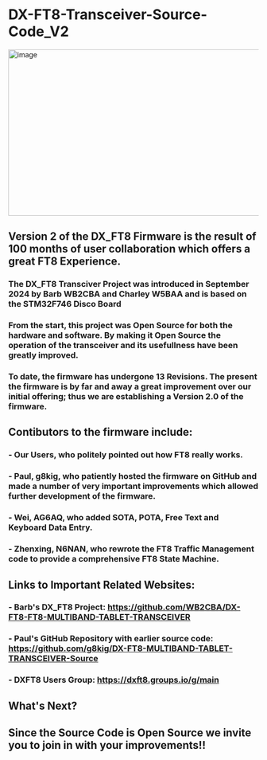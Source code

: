 # DX-FT8-Transceiver-Source-Code_V2

<img width="1050" height="334" alt="image" src="https://github.com/user-attachments/assets/7413b20f-af99-4005-b84a-3a4e1367aab7" />

## Version 2 of the DX_FT8 Firmware is the result of 100 months of user collaboration which offers a great FT8 Experience. 

### The DX_FT8 Transciver Project was introduced in September 2024 by Barb WB2CBA and Charley W5BAA and is based on the STM32F746 Disco Board
### From the start, this project was Open Source for both the hardware and software. By making it Open Source the operation of the transceiver and its usefullness have been greatly improved.
### To date, the firmware has undergone 13 Revisions. The present the firmware is by far and away a great improvement over our initial offering; thus we are establishing a Version 2.0 of the firmware.
###
## Contibutors to the firmware include:
### - Our Users, who politely pointed out how FT8 really works.
### - Paul, g8kig, who patiently hosted the firmware on GitHub and made a number of very important improvements which allowed further development of the firmware.
### - Wei, AG6AQ, who added SOTA, POTA, Free Text and Keyboard Data Entry.
### - Zhenxing, N6NAN, who rewrote the FT8 Traffic Management code to provide a comprehensive FT8 State Machine.
##
## Links to Important Related Websites:
### - Barb's DX_FT8 Project: https://github.com/WB2CBA/DX-FT8-FT8-MULTIBAND-TABLET-TRANSCEIVER
### - Paul's GitHub Repository with earlier source code: https://github.com/g8kig/DX-FT8-MULTIBAND-TABLET-TRANSCEIVER-Source
### - DXFT8 Users Group: https://dxft8.groups.io/g/main
## What's Next?
## Since the Source Code is Open Source we invite you to join in with your improvements!!

